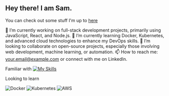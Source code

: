 ## Hey there! I am Sam.
You can check out some stuff I'm up to [here](https://glittery-yeot-b74309.netlify.app/) 

🔭 I’m currently working on full-stack development projects, primarily using JavaScript, React, and Node.js.
🌱 I’m currently learning Docker, Kubernetes, and advanced cloud technologies to enhance my DevOps skills.
👯 I’m looking to collaborate on open-source projects, especially those involving web development, machine learning, or automation.
📫 How to reach me: your.email@example.com or connect with me on LinkedIn.

Familiar with
[![My Skills](https://skillicons.dev/icons?i=aws,gcp,azure,react,vue,flutter&perline=3)](https://skillicons.dev)

Looking to learn
<div> <img src="https://img.shields.io/badge/Docker-2496ED?style=for-the-badge&logo=docker&logoColor=white" alt="Docker" title="Docker"/> <img src="https://img.shields.io/badge/Kubernetes-326CE5?style=for-the-badge&logo=kubernetes&logoColor=white" alt="Kubernetes" title="Kubernetes"/> <img src="https://img.shields.io/badge/AWS-232F3E?style=for-the-badge&logo=amazon-aws&logoColor=white" alt="AWS" title="AWS"/> </div>
